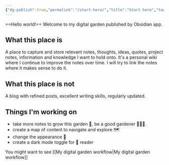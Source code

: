 ```yaml
---
{"dg-publish":true,"permalink":"/start-here/","title":"Start here","tags":["gardenEntry"],"noteIcon":"1","created":"2025-02-02T22:31:52.473+11:00","updated":"2025-02-02T23:34:18.184+11:00"}
---
```


==Hello world!== 
Welcome to my digital garden published by Obsidian app. 

## What this place is
A place to capture and store relevant notes, thoughts, ideas, quotes, project notes, information and knowledge I want to hold onto. 
It's a personal wiki where I continue to improve the notes over time. I will try to link the notes where it makes sense to do it. 
## What this place is not
A blog with refined posts, excellent writing skills, regularly updated.
## Things I'm working on
- take more notes to grow this garden 🌳, be a good gardener 🧑🏼‍🌾. 
- create a map of content to navigate and explore 🗺️
- change the appearance 🎨
- create a dark mode toggle for 🦉 reader

You might want to see [[My digital garden workflow\|My digital garden workflow]] 


